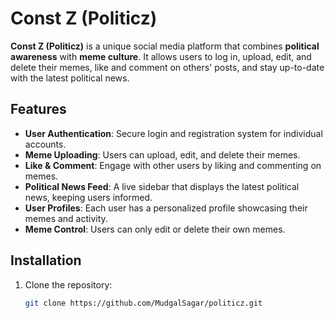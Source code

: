 # Const Z (Politicz)

**Const Z (Politicz)** is a unique social media platform that combines **political awareness** with **meme culture**. It allows users to log in, upload, edit, and delete their memes, like and comment on others' posts, and stay up-to-date with the latest political news.

## Features

- **User Authentication**: Secure login and registration system for individual accounts.
- **Meme Uploading**: Users can upload, edit, and delete their memes.
- **Like & Comment**: Engage with other users by liking and commenting on memes.
- **Political News Feed**: A live sidebar that displays the latest political news, keeping users informed.
- **User Profiles**: Each user has a personalized profile showcasing their memes and activity.
- **Meme Control**: Users can only edit or delete their own memes.

## Installation

1. Clone the repository:
   ```bash
   git clone https://github.com/MudgalSagar/politicz.git
